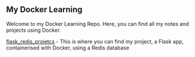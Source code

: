## My Docker Learning

Welcome to my Docker Learning Repo. Here, you can find all my notes and projects using Docker.

[flask_redis_projetcs](Flask_Redis_Projects) - This is where you can find my project, a Flask app, containerised with Docker, using a Redis database

